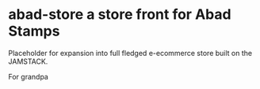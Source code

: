 # abad-store a store front for Abad Stamps

Placeholder for expansion into full fledged e-ecommerce store built on the JAMSTACK.

For grandpa
